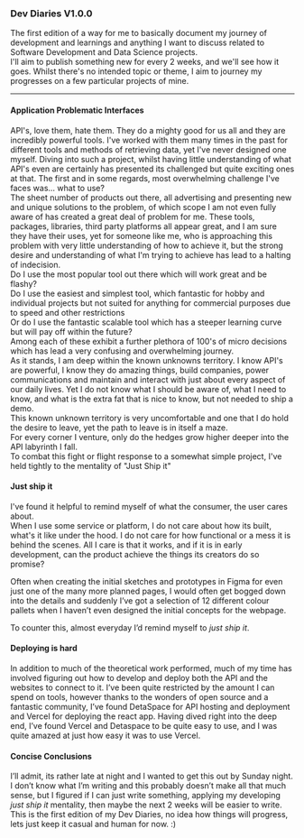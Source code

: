 

### Dev Diaries V1.0.0

The first edition of a way for me to basically document my journey of development and learnings and anything I want to discuss related to Software Development and Data Science projects. \
I'll aim to publish something new for every 2 weeks, and we'll see how it goes. Whilst there's no intended topic or theme, I aim to journey my progresses on a few particular projects of mine.


---


#### Application Problematic Interfaces

API's, love them, hate them. They do a mighty good for us all and they are incredibly powerful tools. I've worked with them many times in the past for different tools and methods of retrieving data, yet I've never designed one myself. Diving into such a project, whilst having little understanding of what API's even are certainly has presented its challenged but quite exciting ones at that. The first and in some regards, most overwhelming challenge I've faces was... what to use? \
The sheet number of products out there, all advertising and presenting new and unique solutions to the problem, of which scope I am not even fully aware of has created a great deal of problem for me. These tools, packages, libraries, third party platforms all appear great, and I am sure they have their uses, yet for someone like me, who is approaching this problem with very little understanding of how to achieve it, but the strong desire and understanding of what I'm trying to achieve has lead to a halting of indecision. \
Do I use the most popular tool out there which will work great and be flashy? \
Do I use the easiest and simplest tool, which fantastic for hobby and individual projects but not suited for anything for commercial purposes due to speed and other restrictions \
Or do I use the fantastic scalable tool which has a steeper learning curve but will pay off within the future? \
Among each of these exhibit a further plethora of 100's of micro decisions which has lead a very confusing and overwhelming journey. \
As it stands, I am deep within the known unknowns territory. I know API's are powerful, I know they do amazing things, build companies, power communications and maintain and interact with just about every aspect of our daily lives. Yet I do not know what I should be aware of, what I need to know, and what is the extra fat that is nice to know, but not needed to ship a demo. \
This known unknown territory is very uncomfortable and one that I do hold the desire to leave, yet the path to leave is in itself a maze. \
For every corner I venture, only do the hedges grow higher deeper into the API labyrinth I fall. \
To combat this fight or flight response to a somewhat simple project, I've held tightly to the mentality of "Just Ship it"


#### Just ship it

I've found it helpful to remind myself of what the consumer, the user cares about. \
When I use some service or platform, I do not care about how its built, what's it like under the hood. I do not care for how functional or a mess it is behind the scenes. All I care is that it works, and if it is in early development, can the product achieve the things its creators do so promise?

Often when creating the initial sketches and prototypes in Figma for even just one of the many more planned pages, I would often get bogged down into the details and suddenly I’ve got a selection of 12 different colour pallets when I haven’t even designed the initial concepts for the webpage.

To counter this, almost everyday I’d remind myself to _just ship it_.


#### Deploying is hard

In addition to much of the theoretical work performed, much of my time has involved figuring out how to develop and deploy both the API and the websites to connect to it. I’ve been quite restricted by the amount I can spend on tools, however thanks to the wonders of open source and a fantastic community, I’ve found DetaSpace for API hosting and deployment and Vercel for deploying the react app. Having dived right into the deep end, I’ve found Vercel and Detaspace to be quite easy to use, and I was quite amazed at just how easy it was to use Vercel.


#### Concise Conclusions

I’ll admit, its rather late at night and I wanted to get this out by Sunday night. I don’t know what I’m writing and this probably doesn’t make all that much sense, but I figured if I can just write something, applying my developing _just ship it_ mentality, then maybe the next 2 weeks will be easier to write. \
This is the first edition of my Dev Diaries, no idea how things will progress, lets just keep it casual and human for now. :)